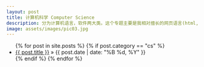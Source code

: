 ```yaml
---
layout: post
title: 计算机科学 Computer Science 
description: 分为计算机语言，软件两大类。这个专题主要是我相对擅长的网页语言(html,ruby,css,js等)，数学软件(matlab,R等)，和标记语言(LaTeX,markdown等)的学习心得。
image: assets/images/pic03.jpg
---
```

<ul class="posts">
	{% for post in site.posts %}
		{% if post.category == "cs" %}
		<li>
			<a href="{{ post.url }}">{{ post.title }}</a>
			<span> &raquo; {{ post.date | date: "%B %d, %Y" }}</span>
		</li>
		{% endif %}
	{% endfor %}
</ul>